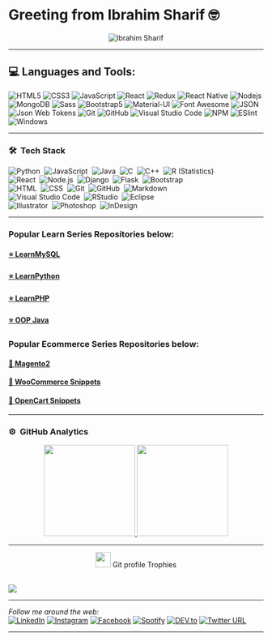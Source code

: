 # Greeting from Ibrahim Sharif 🤓

<p align="center">
<img src="https://komarev.com/ghpvc/?username=shuvoaftab&label=Profile%20views&color=0e75b6&style=flat" alt="Ibrahim Sharif" />
</p>
<hr>

## 💻 Languages and Tools:

![HTML5](https://img.shields.io/badge/-HTML5-000000?style=flat&logo=html5&logoColor=ffffff&labelColor=E34F26)
![CSS3](https://img.shields.io/badge/-CSS3-000000?style=flat&logo=css3&logoColor=ffffff&labelColor=1572B6)
![JavaScript](https://img.shields.io/badge/-JavaScript-000000?style=flat&logo=javascript)
![React](https://img.shields.io/badge/-React-000000?style=flat&logo=react)
![Redux](https://img.shields.io/badge/-Redux-000000?style=flat&logo=redux&logoColor=764ABC&labelColor=ffffff)
![React Native](https://img.shields.io/badge/-React%20Native-000000?style=flat&logo=react&labelColor=000000)
![Nodejs](https://img.shields.io/badge/-Nodejs-000000?style=flat&logo=Node.js)
![MongoDB](https://img.shields.io/badge/-MongoDB-000000?style=flat&logo=mongodb&labelColor=ffffff)
![Sass](https://img.shields.io/badge/-Sass-000000?style=flat&logo=sass&logoColor=ffffff&labelColor=%23CC6699)
![Bootstrap5](https://img.shields.io/badge/-Bootstrap-000000?style=flat&logo=bootstrap&logoColor=ffffff&labelColor=563D7C)
![Material-UI](https://img.shields.io/badge/-Material%20UI-000000?style=flat&logo=Material%20UI&logoColor=ffffff&labelColor=0081CB)
![Font Awesome](https://img.shields.io/badge/-font%20awesome-000000?style=flat&logo=font-awesome&logoColor=339AF0&labelColor=ffffff)
![JSON](https://img.shields.io/badge/-JSON-000000?style=flat&logo=JSON&logoColor=000000&labelColor=ffffff)
![Json Web Tokens](https://img.shields.io/badge/-Json%20Web%20Tokens-000000?style=flat&logo=json-web-tokens&logoColor=ffffff&labelColor=000000)
![Git](https://img.shields.io/badge/-Git-000000?style=flat&logo=git&logoColor=F05032&labelColor=ffffff)
![GitHub](https://img.shields.io/badge/-GitHub-000000?style=flat&logo=github&logoColor=000000&labelColor=ffffff)
![Visual Studio Code](https://img.shields.io/badge/-VSCode-000000?style=flat&logo=visual-studio-code&labelColor=007ACC)
![NPM](https://img.shields.io/badge/-npm-000000?style=flat&logo=npm&labelColor=ffffff)
![ESlint](https://img.shields.io/badge/-ESlint-000000?style=flat&logo=ESlint&labelColor=4B32C3)
![Windows](https://img.shields.io/badge/-Windows-000000?style=flat&logo=windows&logoColor=ffffff&labelColor=0078D6)
<hr>

### 🛠 &nbsp;Tech Stack

![Python](https://img.shields.io/badge/-Python-05122A?style=flat&logo=python)&nbsp;
![JavaScript](https://img.shields.io/badge/-JavaScript-05122A?style=flat&logo=javascript)&nbsp;
![Java](https://img.shields.io/badge/-Java-05122A?style=flat&logo=Java&logoColor=FFA518)&nbsp;
![C](https://img.shields.io/badge/-C-05122A?style=flat&logo=C&logoColor=A8B9CC)&nbsp;
![C++](https://img.shields.io/badge/-C++-05122A?style=flat&logo=C%2B%2B&logoColor=00599C)&nbsp;
![R (Statistics)](https://img.shields.io/badge/-R-05122A?style=flat&logo=R&logoColor=276DC3)\
![React](https://img.shields.io/badge/-React-05122A?style=flat&logo=react)&nbsp;
![Node.js](https://img.shields.io/badge/-Node.js-05122A?style=flat&logo=node.js)&nbsp;
![Django](https://img.shields.io/badge/-Django-05122A?style=flat&logo=django&logoColor=092E20)&nbsp;
![Flask](https://img.shields.io/badge/-Flask-05122A?style=flat&logo=flask)&nbsp;
![Bootstrap](https://img.shields.io/badge/-Bootstrap-05122A?style=flat&logo=bootstrap&logoColor=563D7C)\
![HTML](https://img.shields.io/badge/-HTML-05122A?style=flat&logo=HTML5)&nbsp;
![CSS](https://img.shields.io/badge/-CSS-05122A?style=flat&logo=CSS3&logoColor=1572B6)&nbsp;
![Git](https://img.shields.io/badge/-Git-05122A?style=flat&logo=git)&nbsp;
![GitHub](https://img.shields.io/badge/-GitHub-05122A?style=flat&logo=github)&nbsp;
![Markdown](https://img.shields.io/badge/-Markdown-05122A?style=flat&logo=markdown)\
![Visual Studio Code](https://img.shields.io/badge/-Visual%20Studio%20Code-05122A?style=flat&logo=visual-studio-code&logoColor=007ACC)&nbsp;
![RStudio](https://img.shields.io/badge/-RStudio-05122A?style=flat&logo=rstudio)&nbsp;
![Eclipse](https://img.shields.io/badge/-Eclipse-05122A?style=flat&logo=eclipse-ide&logoColor=2C2255)\
![Illustrator](https://img.shields.io/badge/-Illustrator-05122A?style=flat&logo=adobe-illustrator)&nbsp;
![Photoshop](https://img.shields.io/badge/-Photoshop-05122A?style=flat&logo=adobe-photoshop)&nbsp;
![InDesign](https://img.shields.io/badge/-InDesign-05122A?style=flat&logo=adobe-indesign)
<hr>

### Popular Learn Series Repositories below:
#### [⭐ LearnMySQL](https://github.com/shuvoaftab/LearnMySQL)
#### [⭐ LearnPython](https://github.com/shuvoaftab/LearnPython)
#### [⭐ LearnPHP](https://github.com/shuvoaftab/LearnPHP)
#### [⭐ OOP Java](https://github.com/shuvoaftab/OOP46)

### Popular Ecommerce Series Repositories below:
#### [🛒 Magento2](https://github.com/shuvoaftab/magento2)
#### [🛒 WooCommerce Snippets](https://github.com/shuvoaftab/woocommerce-snippets)
#### [🛒 OpenCart Snippets](https://github.com/shuvoaftab/opencart-snippets)
<hr>

### ⚙️ &nbsp;GitHub Analytics

<p align="center">
<a href="https://github.com/AVS1508">
  <img height="180em" src="https://github-readme-stats-eight-theta.vercel.app/api?username=shuvoaftab&show_icons=true&theme=algolia&include_all_commits=true&count_private=true"/>
  <img height="180em" src="https://github-readme-stats-eight-theta.vercel.app/api/top-langs/?username=shuvoaftab&layout=compact&langs_count=8&theme=algolia"/>
</a>
</p>
<hr>
<!--img align="center" src="https://github-readme-stats.vercel.app/api?username=shuvoaftab&include_all_commits=true&count_private=true&show_icons=true&line_height=20&title_color=7A7ADB&icon_color=2234AE&text_color=D3D3D3&bg_color=0,000000,130F40" alt="Ibrahim Sharif's Github Stats"-->

<!--
<img src="https://media.giphy.com/media/W5eoZHPpUx9sapR0eu/giphy.gif" width="30px" alt="Git"/>&nbsp;<i><b>Git Activeness</b></i></p>
<p><img align="left" src="https://github-readme-stats.vercel.app/api/top-langs?username=shuvoaftab&show_icons=true&locale=en&layout=compact&theme=chartreuse-dark" alt="Ibrahim Sharif" /></p>
<p>&nbsp;<img align="right" src="https://github-readme-stats.vercel.app/api?username=shuvoaftab&show_icons=true&locale=en&theme=chartreuse-dark" alt="Ibrahim Sharif" width="410" /></p>

<br><br><br><br><br>
<hr>

-->
<p align="center"><img src="https://media.giphy.com/media/QaMcXSekUWx7aogAUr/giphy.gif" width="30" />&nbsp;Git profile Trophies</p><br>
<img src="https://github-profile-trophy.vercel.app/?username=shuvoaftab&theme=juicyfresh&no-bg=true" />
<hr>

<i>Follow me around the web:</i><br>
<a href="https://www.linkedin.com/in/ibrahimsharif" target="_blank"><img src="https://img.shields.io/badge/LinkedIn-%230077B5.svg?&style=flat-square&logo=linkedin&logoColor=white" alt="LinkedIn"></a>
<a href="https://www.instagram.com/ibrahim.ibn.alamgir" target="_blank"><img src="https://img.shields.io/badge/Instagram-%23E4405F.svg?&style=flat-square&logo=instagram&logoColor=white" alt="Instagram"></a>
<a href="https://www.facebook.com/ibrahim.ibn.alamgir/" target="_blank"><img src="https://img.shields.io/badge/Facebook-%231877F2.svg?&style=flat-square&logo=facebook&logoColor=white" alt="Facebook"></a>
<a href="#" target="_blank"><img src="https://img.shields.io/badge/Spotify-%231ED760.svg?&style=flat-square&logo=spotify&logoColor=white" alt="Spotify"></a>
<a href="#" target="_blank"><img src="https://img.shields.io/badge/DEV-%230A0A0A.svg?&style=flat-square&logo=DEV.to&logoColor=white" alt="DEV.to"></a>
<a href="https://twitter.com/shuvoaftab" target="_blank"><img alt="Twitter URL" src="https://img.shields.io/twitter/url?style=social&url=https%3A%2F%2Ftwitter.com%2Fshuvoaftab"></a>
<hr>
